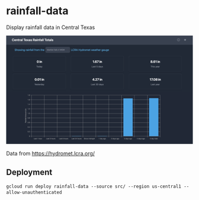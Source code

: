 # rainfall-data

Display rainfall data in Central Texas

![Rainfall Data](https://github.com/koverholt/rainfall-data/blob/main/images/rainfall-totals.png?raw=true)

Data from https://hydromet.lcra.org/

## Deployment

```
gcloud run deploy rainfall-data --source src/ --region us-central1 --allow-unauthenticated
```
